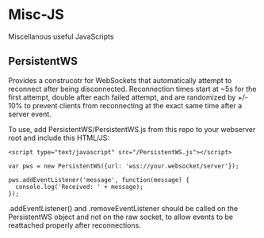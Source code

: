 # Misc-JS

Miscellanous useful JavaScripts

## PersistentWS

Provides a construcotr for WebSockets that automatically attempt to reconnect after being disconnected. Reconnection times start at ~5s for the first attempt, double after each failed attempt, and are randomized by +/- 10% to prevent clients from reconnecting at the exact same time after a server event.

To use, add PersistentWS/PersistentWS.js from this repo to your webserver root and include this HTML/JS:

~~~
<script type="text/javascript" src="/PersistentWS.js"></script>

var pws = new PersistentWS({url: 'wss://your.websocket/server'});

pws.addEventListener('message', function(message) {
  console.log('Received: ' + message);
});
~~~

.addEventListener() and .removeEventListener should be called on the PersistentWS object and not on the raw socket, to allow events to be reattached properly after reconnections.
